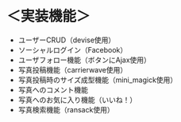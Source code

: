 # ＜実装機能＞
- ユーザーCRUD（devise使用）
- ソーシャルログイン（Facebook）
- ユーザフォロー機能（ボタンにAjax使用）
- 写真投稿機能（carrierwave使用）
- 写真投稿時のサイズ成型機能（mini_magick使用）
- 写真へのコメント機能
- 写真へのお気に入り機能（いいね！）
- 写真検索機能（ransack使用）
